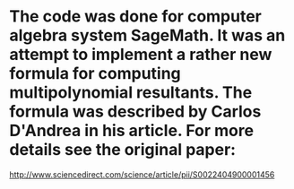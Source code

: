 # The code was done for computer algebra system SageMath. It was an attempt to implement а rather new formula for computing multipolynomial resultants. The formula was described by Carlos D'Andrea in his article. For more details see the original paper:
http://www.sciencedirect.com/science/article/pii/S0022404900001456
